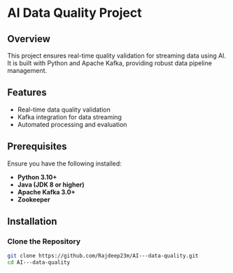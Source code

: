 # AI Data Quality Project

## Overview

This project ensures real-time quality validation for streaming data using AI. It is built with Python and Apache Kafka, providing robust data pipeline management.

## Features

- Real-time data quality validation
- Kafka integration for data streaming
- Automated processing and evaluation

## Prerequisites

Ensure you have the following installed:

- **Python 3.10+**
- **Java (JDK 8 or higher)**
- **Apache Kafka 3.0+**
- **Zookeeper**

## Installation

### Clone the Repository

```sh
git clone https://github.com/Rajdeep23m/AI---data-quality.git
cd AI---data-quality
